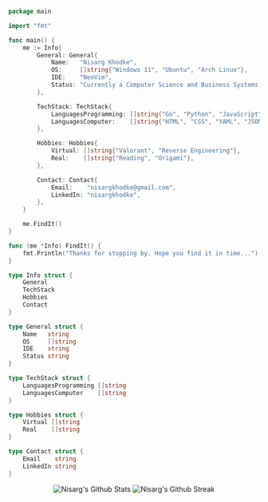 <!-- Coded Intro -->

```go
package main

import "fmt"

func main() {
	me := Info{
		General: General{
			Name:   "Nisarg Khodke",
			OS:     []string{"Windows 11", "Ubuntu", "Arch Linux"},
			IDE:    "NeoVim",
			Status: "Currently a Computer Science and Business Systems Student.",
		},

		TechStack: TechStack{
			LanguagesProgramming: []string{"Go", "Python", "JavaScript", "Java"},
			LanguagesComputer:    []string{"HTML", "CSS", "YAML", "JSON", "MARKDOWN"},
		},

		Hobbies: Hobbies{
			Virtual: []string{"Valorant", "Reverse Engineering"},
			Real:    []string{"Reading", "Origami"},
		},

		Contact: Contact{
			Email:    "nisargkhodke@gmail.com",
			LinkedIn: "nisargkhodke",
		},
	}

	me.FindIt()
}

func (me *Info) FindIt() {
	fmt.Println("Thanks for stopping by. Hope you find it in time...")
}

type Info struct {
	General
	TechStack
	Hobbies
	Contact
}

type General struct {
	Name   string
	OS     []string
	IDE    string
	Status string
}

type TechStack struct {
	LanguagesProgramming []string
	LanguagesComputer    []string
}

type Hobbies struct {
	Virtual []string
	Real    []string
}

type Contact struct {
	Email    string
	LinkedIn string
}

```

<!-- Stats  -->

 <div align="center">
 
 ![Nisarg's Github Stats](https://github-readme-stats.vercel.app/api?username=Nisarg2061&show_icons=true&theme=tokyonight&hide_border=true)
 ![Nisarg's Github Streak](https://streak-stats.demolab.com?user=Nisarg2061&theme=tokyonight&hide_border=true)

 </div>
